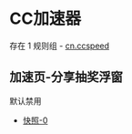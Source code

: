 # CC加速器

存在 1 规则组 - [cn.ccspeed](/src/apps/cn.ccspeed.ts)

## 加速页-分享抽奖浮窗

默认禁用

- [快照-0](https://i.gkd.li/i/13539299)
